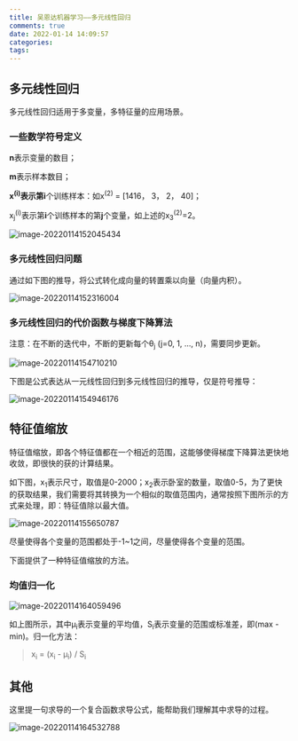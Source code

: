```yaml
---
title: 吴恩达机器学习——多元线性回归
comments: true
date: 2022-01-14 14:09:57
categories:
tags:
---
```





## 多元线性回归

多元线性回归适用于多变量，多特征量的应用场景。

### 一些数学符号定义

**n**表示变量的数目；

**m**表示样本数目；

**x<sup>(i)</sup>**表示第**i**个训练样本：如x<sup>(2)</sup> = [1416， 3， 2， 40]；

x<sub>j</sub><sup>(i)</sup>表示第**i**个训练样本的第**j**个变量，如上述的x<sub>3</sub><sup>(2)</sup>=2。

![image-20220114152045434](https://gitee.com/wieweicoding/kevinqimgs/raw/master/img/image-20220114152045434.png)

### 多元线性回归问题

通过如下图的推导，将公式转化成向量的转置乘以向量（向量内积）。

![image-20220114152316004](https://gitee.com/wieweicoding/kevinqimgs/raw/master/img/image-20220114152316004.png)

### 多元线性回归的代价函数与梯度下降算法

注意：在不断的迭代中，不断的更新每个θ<sub>j</sub> (j=0, 1, ..., n)，需要同步更新。

![image-20220114154710210](https://gitee.com/wieweicoding/kevinqimgs/raw/master/img/image-20220114154710210.png)

下图是公式表达从一元线性回归到多元线性回归的推导，仅是符号推导：

![image-20220114154946176](https://gitee.com/wieweicoding/kevinqimgs/raw/master/img/image-20220114154946176.png)

## 特征值缩放

特征值缩放，即各个特征值都在一个相近的范围，这能够使得梯度下降算法更快地收敛，即很快的获的计算结果。

如下图，x<sub>1</sub>表示尺寸，取值是0-2000；x<sub>2</sub>表示卧室的数量，取值0-5，为了更快的获取结果，我们需要将其转换为一个相似的取值范围内，通常按照下图所示的方式来处理，即：特征值除以最大值。

![image-20220114155650787](https://gitee.com/wieweicoding/kevinqimgs/raw/master/img/image-20220114155650787.png)

尽量使得各个变量的范围都处于-1~1之间，尽量使得各个变量的范围。

下面提供了一种特征值缩放的方法。

### 均值归一化

![image-20220114164059496](https://gitee.com/wieweicoding/kevinqimgs/raw/master/img/image-20220114164059496.png)

如上图所示，其中μ<sub>i</sub>表示变量的平均值，S<sub>i</sub>表示变量的范围或标准差，即(max - min)。归一化方法：

> x<sub>i</sub> = (x<sub>i</sub> - μ<sub>i</sub>) / S<sub>i</sub>



## 其他



这里提一句求导的一个复合函数求导公式，能帮助我们理解其中求导的过程。

![image-20220114164532788](https://gitee.com/wieweicoding/kevinqimgs/raw/master/img/image-20220114164532788.png)





